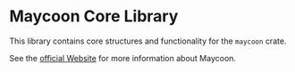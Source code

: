# Maycoon Core Library

This library contains core structures and functionality for the `maycoon` crate.

See the [official Website](https://maycoon-ui.github.io) for more information about Maycoon.
